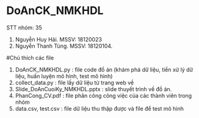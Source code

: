 # DoAnCK_NMKHDL
STT nhóm: 35
1. Nguyễn Huy Hải. MSSV: 18120023
2. Nguyễn Thanh Tùng. MSSV: 18120104.

#Chú thích các file
1. DoAnCK_NMKHDL.py : file code đồ án (khám phá dữ liệu, tiền xử lý dữ liệu, huấn luyện mô hình, test mô hình)
2. collect_data.py : file lấy dữ liệu từ trang web về
3. Slide_DoAnCuoiKy_NMKHDL.pptx : slide thuyết trình về đồ án.
4. PhanCong_CV.pdf : file phân công công việc của các thành viên trong nhóm
5. data.csv, test.csv : file dữ liệu thu thập được và file để test mô hình
